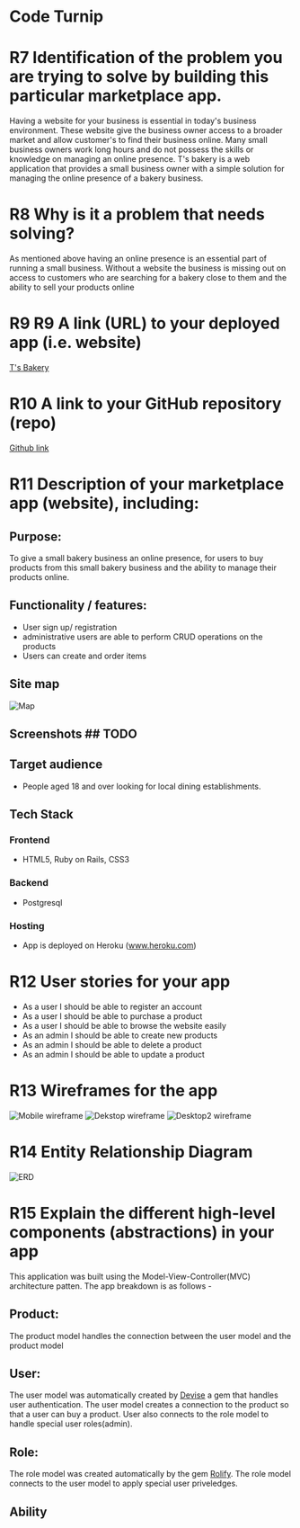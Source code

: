 # Code Turnip

# R7 Identification of the problem you are trying to solve by building this particular marketplace app.
Having a website for your business is essential in today's business environment. These website give the business owner access to a broader market and allow customer's to find their business online. Many small business owners work long hours and do not possess the skills or knowledge on managing an online presence. T's bakery is a web application that provides a small business owner with a simple solution for managing the online presence of a bakery business.

# R8 Why is it a problem that needs solving?

As mentioned above having an online presence is an essential part of running a small business. Without a website the business is missing out on access to customers who are searching for a bakery close to them and the ability to sell your products online

# R9 R9 A link (URL) to your deployed app (i.e. website)

[T's Bakery](https://code-turnip.herokuapp.com/)

# R10 A link to your GitHub repository (repo)

[Github link](https://github.com/BrieferCelery/codeturnip)

# R11 Description of your marketplace app (website), including:

## Purpose: 
To give a small bakery business an online presence, for users to buy products from this small bakery business and the ability to manage their products online.

## Functionality / features: 
- User sign up/ registration
- administrative users are able to perform CRUD operations on the products
- Users can create and order items



## Site map

![Map](/docs/Sitemap.png)

## Screenshots ## TODO

## Target audience
- People aged 18 and over looking for local dining establishments.

## Tech Stack

### Frontend
- HTML5, Ruby on Rails, CSS3

### Backend
- Postgresql

### Hosting
- App is deployed on Heroku (www.heroku.com)

# R12 User stories for your app
- As a user I should be able to register an account
- As a user I should be able to purchase a product
- As a user I should be able to browse the website easily
- As an admin I should be able to create new products
- As an admin I should be able to delete a product
- As an admin I should be able to update a product

# R13 Wireframes for the app

![Mobile wireframe](docs/mobile-wireframe.png)
![Dekstop wireframe](docs/desktop-wireframe1.png)
![Desktop2 wireframe](docs/desktop-wireframe2.png)

# R14 Entity Relationship Diagram
![ERD](docs/ERD.png)

# R15 Explain the different high-level components (abstractions) in your app
This application was built using the Model-View-Controller(MVC) architecture patten. The app breakdown is as follows -

## Product:
The product model handles the connection between the user model and the product model

## User:

The user model was automatically created by [Devise](https://github.com/heartcombo/devise) a gem that handles user authentication. The user model creates a connection to the product so that a user can buy a product. User also connects to the role model to handle special user roles(admin).

## Role: 
The role model was created automatically by the gem [Rolify](https://github.com/RolifyCommunity/rolify). The role model connects to the user model to apply special user priveledges.

## Ability